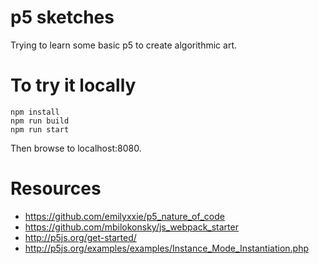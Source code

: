 # p5 sketches
Trying to learn some basic p5 to create algorithmic art.

# To try it locally
```
npm install
npm run build
npm run start
```

Then browse to localhost:8080.

# Resources
- https://github.com/emilyxxie/p5_nature_of_code
- https://github.com/mbilokonsky/js_webpack_starter
- http://p5js.org/get-started/
- http://p5js.org/examples/examples/Instance_Mode_Instantiation.php
